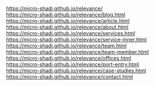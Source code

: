 https://micro-shadi.github.io/relevance/ <br>
https://micro-shadi.github.io/relevance/blog.html <br>
https://micro-shadi.github.io/relevance/article.html <br>
https://micro-shadi.github.io/relevance/about.html <br>
https://micro-shadi.github.io/relevance/services.html <br>
https://micro-shadi.github.io/relevance/service-inner.html <br>
https://micro-shadi.github.io/relevance/team.html <br>
https://micro-shadi.github.io/relevance/team-member.html <br>
https://micro-shadi.github.io/relevance/offices.html <br>
https://micro-shadi.github.io/relevance/port-entry.html <br>
https://micro-shadi.github.io/relevance/case-studies.html <br>
https://micro-shadi.github.io/relevance/contact.html <br>
